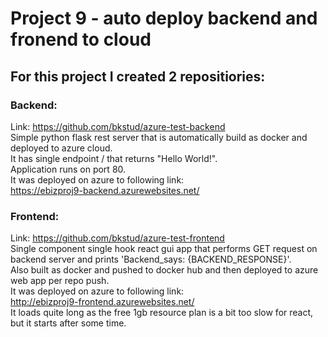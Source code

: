 # Project 9 - auto deploy backend and fronend to cloud

## For this project I created 2 repositiories:
### Backend:
Link: https://github.com/bkstud/azure-test-backend <br>
Simple python flask rest server that is automatically build as docker and deployed to azure cloud. <br>
It has single endpoint / that returns "Hello World!". <br>
Application runs on port 80. <br>
It was deployed on azure to following link: <br>
https://ebizproj9-backend.azurewebsites.net/
### Frontend:
Link: https://github.com/bkstud/azure-test-frontend <br>
Single component single hook react gui app that performs GET request on backend server
and prints 'Backend_says: {BACKEND_RESPONSE}'. <br>
Also built as docker and pushed to docker hub and then deployed to azure web app per repo push. <br>
It was deployed on azure to following link: <br>
http://ebizproj9-frontend.azurewebsites.net/ <br>
It loads quite long as the free 1gb resource plan is a bit too slow for react, but it starts after some time.